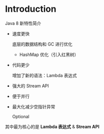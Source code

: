 # Introduction

Java 8 新特性简介

* 速度更快

  底层的数据结构和 GC 进行优化

  * HashMap 优化（引入红黑树）

* 代码更少

  增加了新的语法：Lambda 表达式

* 强大的 Stream API

* 便于并行

* 最大化减少空指针异常

  Optional

其中最为核心的是 **Lambda 表达式** & **Stream API**

